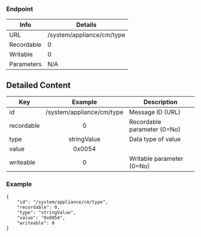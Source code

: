 # 



### Endpoint

| Info  | Details |
| ------------- | ------------- |
| URL   | /system/appliance/cm/type   |
| Recordable   | 0   |
| Writable   | 0   |
| Parameters  | N/A  |

## Detailed Content

|  Key  | Example | Description |
| ------------- | :------: | ------------------------------ |
|  id | /system/appliance/cm/type | Message ID (URL) |
|  recordable | 0 | Recordable parameter (0=No) |
|  type | stringValue | Data type of value |
|  value | 0x0054 |  |
|  writeable | 0 | Writable parameter (0=No) |

### Example
```
{
    "id": "/system/appliance/cm/type",
    "recordable": 0,
    "type": "stringValue",
    "value": "0x0054",
    "writeable": 0
}
```
